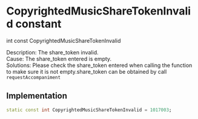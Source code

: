 


# CopyrightedMusicShareTokenInvalid constant







int const CopyrightedMusicShareTokenInvalid
  




<p>Description: The share_token invalid. <br>Cause: The share_token entered is empty. <br>Solutions: Please check the share_token entered when calling the function to make sure it is not empty.share_token can be obtained by call <code>requestAccompaniment</code></p>



## Implementation

```dart
static const int CopyrightedMusicShareTokenInvalid = 1017003;
```







